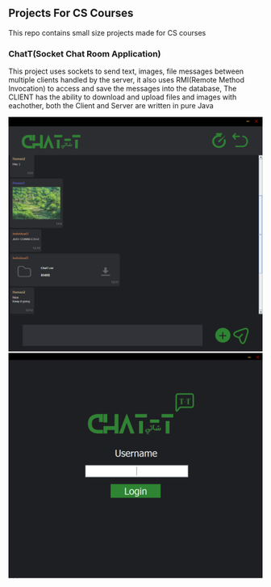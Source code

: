 
## Projects For CS Courses
This repo contains small size projects made for CS courses

### ChatT(Socket Chat Room Application)
This project uses sockets to send text, images, file messages between multiple clients handled by the server, it also uses RMI(Remote Method Invocation) to access and save the messages into the database, The CLIENT has the ability to download and upload files and images with eachother, both the Client and Server are written in pure Java

<p align="center">
<img src="data/examples/ChatT/ChatScreen.png" width="630"/>
<img src="data/examples/ChatT/LoginScreen.png" width="630"/>
</p>
